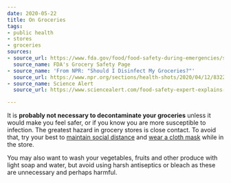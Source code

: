 ```yaml
---
date: 2020-05-22
title: On Groceries
tags:
- public health
- stores
- groceries
sources:
- source_url: https://www.fda.gov/food/food-safety-during-emergencies/shopping-food-during-covid-19-pandemic-information-consumers
  source_name: FDA's Grocery Safety Page
- source_name: 'From NPR: "Should I Disinfect My Groceries?"'
  source_url: https://www.npr.org/sections/health-shots/2020/04/12/832269202/no-you-dont-need-to-disinfect-your-groceries-but-here-s-to-shop-safely
- source_name: Science Alert
  source_url: https://www.sciencealert.com/food-safety-expert-explains-how-to-safely-deal-with-groceries-during-the-pandemic

---
```

It is **probably not necessary to decontaminate your groceries** unless it would make you feel safer, or if you know you are more susceptible to infection. The greatest hazard in grocery stores is close contact. To avoid that, try your best to [maintain social distance](#) and [wear a cloth mask](#) while in the store. 

You may also want to wash your vegetables, fruits and other produce with light soap and water, but avoid using harsh antiseptics or bleach as these are unnecessary and perhaps harmful. 